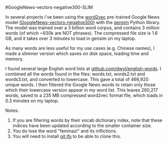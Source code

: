 #GoogleNews-vectors-negative300-SLIM

In several projects i've been using the [word2vec](https://code.google.com/archive/p/word2vec/) pre-trained Google News model [(GoogleNews-vectors-negative300)](https://drive.google.com/file/d/0B7XkCwpI5KDYNlNUTTlSS21pQmM)
with the [gensim](https://radimrehurek.com/gensim/) Python library.
The model was trained over a 3 billion word corpus, and contains 3 million words (of which ~930k are NOT phrases).
The compressed file size is 1.6 GB, and it takes over 3 minutes to load in gensim on my laptop.

As many words are less useful for my use cases (e.g. Chinese names), I made a slimmer version which saves on disk space, loading time and memory.

I found several large English word lists at [github.com/dwyl/english-words](https://github.com/dwyl/english-words).
I combined all the words found in the files: words.txt, words2.txt and words3.txt, and converted to lowercase.
This gave a total of 466,920 unique words. I then filtered the Google News words to retain only those which their lowercase version appear in my word list.
This leaves 260,217 words, saved to a 235 MB compressed word2vec format file, which loads in 0.3 minutes on my laptop.

Notes:

1. If you are filtering words by their vocab dictionary index, note that these indices have been updated according to the smaller container size.
2. You do lose the word "feminazi" and its inflictions.
3. You will need to install [git lfs](https://git-lfs.github.com/) to be able to clone this.